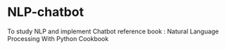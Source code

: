 # NLP-chatbot
To study NLP and implement Chatbot
reference book : Natural Language Processing With Python Cookbook
